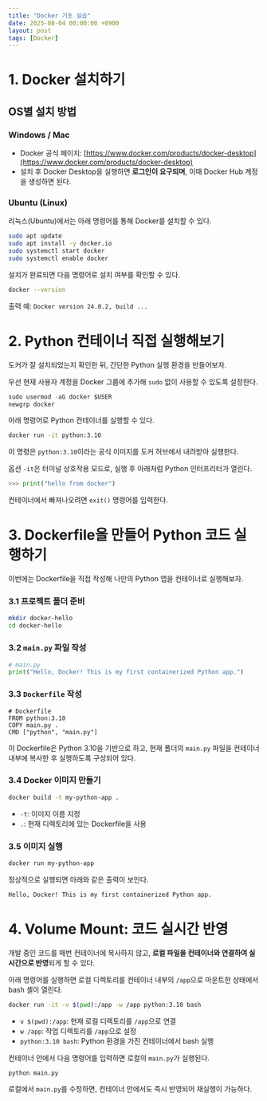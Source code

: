 ```yaml
---
title: "Docker 기초 실습"
date: 2025-08-04 00:00:00 +0900
layout: post
tags: [Docker]
---
```

# 1. Docker 설치하기

## OS별 설치 방법

### **Windows / Mac**

- Docker 공식 페이지: [https://www.docker.com/products/docker-desktop](https://www.docker.com/products/docker-desktop)
- 설치 후 Docker Desktop을 실행하면 **로그인이 요구되며**, 이때 Docker Hub 계정을 생성하면 된다.

### **Ubuntu (Linux)**

리눅스(Ubuntu)에서는 아래 명령어를 통해 Docker를 설치할 수 있다.

```bash
sudo apt update
sudo apt install -y docker.io
sudo systemctl start docker
sudo systemctl enable docker
```

설치가 완료되면 다음 명령어로 설치 여부를 확인할 수 있다.

```bash
docker --version
```

출력 예: `Docker version 24.0.2, build ...`

# 2. Python 컨테이너 직접 실행해보기

도커가 잘 설치되었는지 확인한 뒤, 간단한 Python 실행 환경을 만들어보자.

우선 현재 사용자 계정을 Docker 그룹에 추가해 `sudo` 없이 사용할 수 있도록 설정한다.

```python
sudo usermod -aG docker $USER
newgrp docker
```

아래 명령어로 Python 컨테이너를 실행할 수 있다.

```bash
docker run -it python:3.10
```

이 명령은 `python:3.10`이라는 공식 이미지를 도커 허브에서 내려받아 실행한다.

옵션 `-it`은 터미널 상호작용 모드로, 실행 후 아래처럼 Python 인터프리터가 열린다.

```python
>>> print("hello from docker")
```

컨테이너에서 빠져나오려면 `exit()` 명령어를 입력한다.

# 3. Dockerfile을 만들어 Python 코드 실행하기

이번에는 Dockerfile을 직접 작성해 나만의 Python 앱을 컨테이너로 실행해보자.

### 3.1 프로젝트 폴더 준비

```bash
mkdir docker-hello
cd docker-hello
```

### 3.2 `main.py` 파일 작성

```python
# main.py
print("Hello, Docker! This is my first containerized Python app.")
```

### 3.3 `Dockerfile` 작성

```docker
# Dockerfile
FROM python:3.10
COPY main.py .
CMD ["python", "main.py"]
```

이 Dockerfile은 Python 3.10을 기반으로 하고, 현재 폴더의 `main.py` 파일을 컨테이너 내부에 복사한 후 실행하도록 구성되어 있다.

### 3.4 Docker 이미지 만들기

```bash
docker build -t my-python-app .
```

- `-t`: 이미지 이름 지정
- `.`: 현재 디렉토리에 있는 Dockerfile을 사용

### 3.5 이미지 실행

```bash
docker run my-python-app
```

정상적으로 실행되면 아래와 같은 출력이 보인다.

```bash
Hello, Docker! This is my first containerized Python app.
```

# 4. Volume Mount: 코드 실시간 반영

개발 중인 코드를 매번 컨테이너에 복사하지 않고, **로컬 파일을 컨테이너와 연결하여 실시간으로 반영**되게 할 수 있다.

아래 명령어를 실행하면 로컬 디렉토리를 컨테이너 내부의 `/app`으로 마운트한 상태에서 bash 셸이 열린다.

```bash
docker run -it -v $(pwd):/app -w /app python:3.10 bash
```

- `v $(pwd):/app`: 현재 로컬 디렉토리를 `/app`으로 연결
- `w /app`: 작업 디렉토리를 `/app`으로 설정
- `python:3.10 bash`: Python 환경을 가진 컨테이너에서 bash 실행

컨테이너 안에서 다음 명령어를 입력하면 로컬의 `main.py`가 실행된다.

```bash
python main.py
```

로컬에서 `main.py`를 수정하면, 컨테이너 안에서도 즉시 반영되어 재실행이 가능하다.